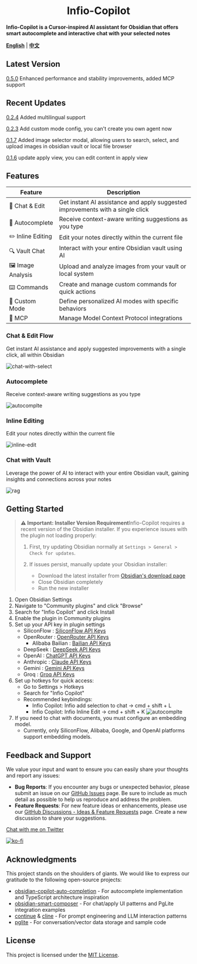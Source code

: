 <h1 align="center">Infio-Copilot</h1>

**Infio-Copilot is a Cursor-inspired AI assistant for Obsidian that offers smart autocomplete and interactive chat with your selected notes**

<a href="README.md" target="_blank"><b>English</b></a>  |  <a href="README_zh-CN.md" target="_blank"><b>中文</b></a>

## Latest Version
[0.5.0](https://github.com/infiolab/infio-copilot/releases/tag/0.5.0) Enhanced performance and stability improvements, added MCP support

## Recent Updates
[0.2.4](https://github.com/infiolab/infio-copilot/releases/tag/0.2.4) Added multilingual support

[0.2.3](https://github.com/infiolab/infio-copilot/releases/tag/0.2.3) Add custom mode config, you can't create you own agent now

[0.1.7](https://github.com/infiolab/infio-copilot/releases/tag/0.1.7) Added image selector modal, allowing users to search, select, and upload images in obsidian vault or local file browser

[0.1.6](https://github.com/infiolab/infio-copilot/releases/tag/0.1.6) update apply view, you can edit content in apply view

## Features

| Feature | Description |
|---------|-------------|
| 💬 Chat & Edit | Get instant AI assistance and apply suggested improvements with a single click |
| 📝 Autocomplete | Receive context-aware writing suggestions as you type |
| ✏️ Inline Editing | Edit your notes directly within the current file |
| 🔍 Vault Chat | Interact with your entire Obsidian vault using AI |
| 🖼️ Image Analysis | Upload and analyze images from your vault or local system |
| ⌨️ Commands | Create and manage custom commands for quick actions |
| 🎯 Custom Mode | Define personalized AI modes with specific behaviors |
| 🔌 MCP | Manage Model Context Protocol integrations |

### Chat & Edit Flow

Get instant AI assistance and apply suggested improvements with a single click, all within Obsidian

![chat-with-select](asserts/chat-with-select.gif)

### Autocomplete

Receive context-aware writing suggestions as you type

![autocomplte](asserts/autocomplete.gif)

### Inline Editing

Edit your notes directly within the current file

![inline-edit](asserts/edit-inline.gif)

### Chat with Vault

Leverage the power of AI to interact with your entire Obsidian vault, gaining insights and connections across your notes

![rag](asserts/rag.gif)

## Getting Started
> **⚠️ Important: Installer Version Requirement**Infio-Copilot requires a recent version of the Obsidian installer. If you experience issues with the plugin not loading properly:
>
> 1. First, try updating Obsidian normally at `Settings > General > Check for updates`.
> 2. If issues persist, manually update your Obsidian installer:
>
>    - Download the latest installer from [Obsidian&#39;s download page](https://obsidian.md/download)
>    - Close Obsidian completely
>    - Run the new installer

1. Open Obsidian Settings
2. Navigate to "Community plugins" and click "Browse"
3. Search for "Infio Copilot" and click Install
4. Enable the plugin in Community plugins
5. Set up your API key in plugin settings
   - SiliconFlow : [SiliconFlow API Keys](https://cloud.siliconflow.cn/account/ak)
   - OpenRouter : [OpenRouter API Keys](https://openrouter.ai/settings/keys)
	 - Alibaba Bailian : [Bailian API Keys](https://help.aliyun.com/zh/dashscope/developer-reference/activate-dashscope-and-create-an-api-key)
   - DeepSeek : [DeepSeek API Keys](https://platform.deepseek.com/api_keys/)
   - OpenAI : [ChatGPT API Keys](https://platform.openai.com/api-keys)
   - Anthropic : [Claude API Keys](https://console.anthropic.com/settings/keys)
   - Gemini : [Gemini API Keys](https://aistudio.google.com/apikey)
   - Groq : [Groq API Keys](https://console.groq.com/keys)
6. Set up hotkeys for quick access:
   - Go to Settings > Hotkeys
   - Search for "Infio Copilot"
   - Recommended keybindings:
     * Infio Copilot: Infio add selection to chat -> cmd + shift + L
     * Infio Copilot: Infio Inline Edit -> cmd + shift + K
![autocomplte](asserts/doc-set-hotkey.png)
7. If you need to chat with documents, you must configure an embedding model.
   - Currently, only SiliconFlow, Alibaba, Google, and OpenAI platforms support embedding models.

## Feedback and Support
We value your input and want to ensure you can easily share your thoughts and report any issues:

- **Bug Reports**: If you encounter any bugs or unexpected behavior, please submit an issue on our [GitHub Issues](https://github.com/infiolab/infio-copilot/issues) page. Be sure to include as much detail as possible to help us reproduce and address the problem.
- **Feature Requests**: For new feature ideas or enhancements, please use our [GitHub Discussions - Ideas & Feature Requests](https://github.com/infiolab/infio-copilot/discussions/categories/ideas) page. Create a new discussion to share your suggestions.

[Chat with me on Twitter](https://x.com/buyiyouxi)

[![ko-fi](https://ko-fi.com/img/githubbutton_sm.svg)](https://ko-fi.com/felixduan)

## Acknowledgments

This project stands on the shoulders of giants. We would like to express our gratitude to the following open-source projects:

- [obsidian-copilot-auto-completion](https://github.com/j0rd1smit/obsidian-copilot-auto-completion) - For autocomplete implementation and TypeScript architecture inspiration
- [obsidian-smart-composer](https://github.com/glowingjade/obsidian-smart-composer) - For chat/apply UI patterns and PgLite integration examples
- [continue](https://github.com/continuedev/continue) & [cline](https://github.com/cline/cline) - For prompt engineering and LLM interaction patterns
- [pglite](https://github.com/electric-sql/pglite) - For conversation/vector data storage and sample code

## License

This project is licensed under the [MIT License](LICENSE).
